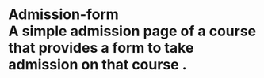 # Admission-form<br> A simple admission page of a course that provides a form to take admission on that course . 
